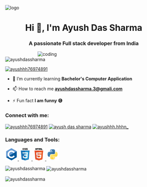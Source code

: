 ![logo](https://static1.squarespace.com/static/527e4874e4b0a13e700a95e1/t/547cfab1e4b087d428e3782d/1417476785743/MM_010_Desktop.jpg?epik=dj0yJnU9dlBOYVdKSzA1N0RER0I5WTBmUHZvUmtNazd0YVZLN0ImcD0wJm49YzNsbURyX0U5UFp2aWU2WkZzZ3RnUSZ0PUFBQUFBR1hab1VN)
<h1 align="center">Hi 👋, I'm Ayush Das Sharma</h1>
<h3 align="center">A passionate Full stack developer from India</h3>
<img align="right" alt="coding" width="400"
src="https://camo.githubusercontent.com/19db51af5f90f1b152bc0b9078f5fe97053955be5074f03f17019c70345bdcdb/68747470733a2f2f6d69726f2e6d656469756d2e636f6d2f6d61782f313336302f302a37513379765349765f7430696f4a2d5a2e676966">

<p align="left"> <img src= "https://komarev.com/ghpvc/?username=ayushdassharma&label=Profile%20views&color=0e75b6&style=flat" alt="ayushdassharma"/> </p>

<p align="left"> <a href="https://twitter.com/ayushhh76974891" target="blank"><img src="https://img.shields.io/twitter/follow/ayushhh76974891?logo=twitter&style=for-the-badge" alt="ayushhh76974891" /></a> </p>

- 🌱 I’m currently learning **Bachelor's Computer Application**

- 📫 How to reach me **ayushdassharma.3@gmali.com**

- ⚡ Fun fact **I am funny 😅**

<h3 align="left">Connect with me:</h3>
<p align="left">
<a href="https://twitter.com/ayushhh76974891" target="blank"><img align="center" src="https://raw.githubusercontent.com/rahuldkjain/github-profile-readme-generator/master/src/images/icons/Social/twitter.svg" alt="ayushhh76974891" height="30" width="40" /></a>
<a href="https://linkedin.com/in/ayush das sharma" target="blank"><img align="center" src="https://raw.githubusercontent.com/rahuldkjain/github-profile-readme-generator/master/src/images/icons/Social/linked-in-alt.svg" alt="ayush das sharma" height="30" width="40" /></a>
<a href="https://instagram.com/ayushhh.hhhn_" target="blank"><img align="center" src="https://raw.githubusercontent.com/rahuldkjain/github-profile-readme-generator/master/src/images/icons/Social/instagram.svg" alt="ayushhh.hhhn_" height="30" width="40" /></a>
</p>

<h3 align="left">Languages and Tools:</h3>
<p align="left"> <a href="https://www.cprogramming.com/" target="_blank" rel="noreferrer"> <img src="https://raw.githubusercontent.com/devicons/devicon/master/icons/c/c-original.svg" alt="c" width="40" height="40"/> </a> <a href="https://www.w3schools.com/css/" target="_blank" rel="noreferrer"> <img src="https://raw.githubusercontent.com/devicons/devicon/master/icons/css3/css3-original-wordmark.svg" alt="css3" width="40" height="40"/> </a> <a href="https://www.w3.org/html/" target="_blank" rel="noreferrer"> <img src="https://raw.githubusercontent.com/devicons/devicon/master/icons/html5/html5-original-wordmark.svg" alt="html5" width="40" height="40"/> </a> <a href="https://www.python.org" target="_blank" rel="noreferrer"> <img src="https://raw.githubusercontent.com/devicons/devicon/master/icons/python/python-original.svg" alt="python" width="40" height="40"/> </a> </p>

<p><img align="left" src="https://github-readme-stats.vercel.app/api/top-langs?username=ayushdassharma&show_icons=true&locale=en&layout=compact" alt="ayushdassharma" /></p>

<p>&nbsp;<img align="center" src="https://github-readme-stats.vercel.app/api?username=ayushdassharma&show_icons=true&locale=en" alt="ayushdassharma" /></p>

<p><img align="center" src="https://github-readme-streak-stats.herokuapp.com/?user=ayushdassharma&" alt="ayushdassharma" /></p>
